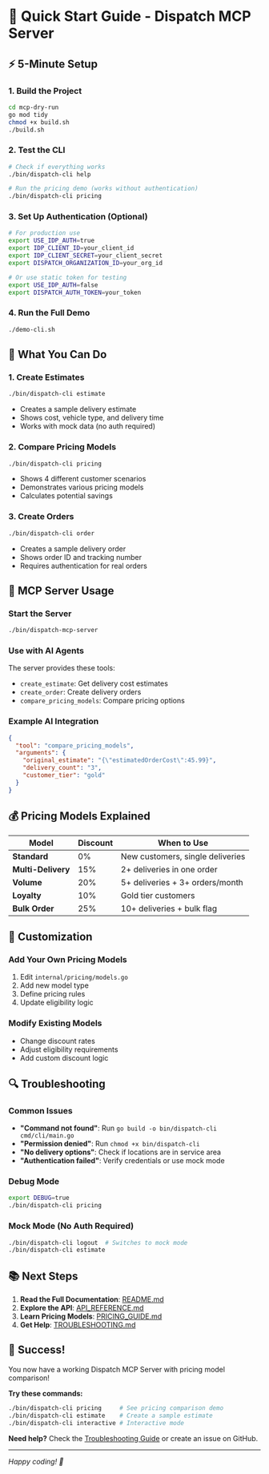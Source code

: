 # 🚀 Quick Start Guide - Dispatch MCP Server

## ⚡ 5-Minute Setup

### 1. Build the Project
```bash
cd mcp-dry-run
go mod tidy
chmod +x build.sh
./build.sh
```

### 2. Test the CLI
```bash
# Check if everything works
./bin/dispatch-cli help

# Run the pricing demo (works without authentication)
./bin/dispatch-cli pricing
```

### 3. Set Up Authentication (Optional)
```bash
# For production use
export USE_IDP_AUTH=true
export IDP_CLIENT_ID=your_client_id
export IDP_CLIENT_SECRET=your_client_secret
export DISPATCH_ORGANIZATION_ID=your_org_id

# Or use static token for testing
export USE_IDP_AUTH=false
export DISPATCH_AUTH_TOKEN=your_token
```

### 4. Run the Full Demo
```bash
./demo-cli.sh
```

## 🎯 What You Can Do

### 1. Create Estimates
```bash
./bin/dispatch-cli estimate
```
- Creates a sample delivery estimate
- Shows cost, vehicle type, and delivery time
- Works with mock data (no auth required)

### 2. Compare Pricing Models
```bash
./bin/dispatch-cli pricing
```
- Shows 4 different customer scenarios
- Demonstrates various pricing models
- Calculates potential savings

### 3. Create Orders
```bash
./bin/dispatch-cli order
```
- Creates a sample delivery order
- Shows order ID and tracking number
- Requires authentication for real orders

## 🔧 MCP Server Usage

### Start the Server
```bash
./bin/dispatch-mcp-server
```

### Use with AI Agents
The server provides these tools:
- `create_estimate`: Get delivery cost estimates
- `create_order`: Create delivery orders
- `compare_pricing_models`: Compare pricing options

### Example AI Integration
```json
{
  "tool": "compare_pricing_models",
  "arguments": {
    "original_estimate": "{\"estimatedOrderCost\":45.99}",
    "delivery_count": "3",
    "customer_tier": "gold"
  }
}
```

## 💰 Pricing Models Explained

| Model | Discount | When to Use |
|-------|----------|-------------|
| **Standard** | 0% | New customers, single deliveries |
| **Multi-Delivery** | 15% | 2+ deliveries in one order |
| **Volume** | 20% | 5+ deliveries + 3+ orders/month |
| **Loyalty** | 10% | Gold tier customers |
| **Bulk Order** | 25% | 10+ deliveries + bulk flag |

## 🎨 Customization

### Add Your Own Pricing Models
1. Edit `internal/pricing/models.go`
2. Add new model type
3. Define pricing rules
4. Update eligibility logic

### Modify Existing Models
- Change discount rates
- Adjust eligibility requirements
- Add custom discount logic

## 🔍 Troubleshooting

### Common Issues
- **"Command not found"**: Run `go build -o bin/dispatch-cli cmd/cli/main.go`
- **"Permission denied"**: Run `chmod +x bin/dispatch-cli`
- **"No delivery options"**: Check if locations are in service area
- **"Authentication failed"**: Verify credentials or use mock mode

### Debug Mode
```bash
export DEBUG=true
./bin/dispatch-cli pricing
```

### Mock Mode (No Auth Required)
```bash
./bin/dispatch-cli logout  # Switches to mock mode
./bin/dispatch-cli estimate
```

## 📚 Next Steps

1. **Read the Full Documentation**: [README.md](README.md)
2. **Explore the API**: [API_REFERENCE.md](API_REFERENCE.md)
3. **Learn Pricing Models**: [PRICING_GUIDE.md](PRICING_GUIDE.md)
4. **Get Help**: [TROUBLESHOOTING.md](TROUBLESHOOTING.md)

## 🎉 Success!

You now have a working Dispatch MCP Server with pricing model comparison! 

**Try these commands:**
```bash
./bin/dispatch-cli pricing     # See pricing comparison demo
./bin/dispatch-cli estimate    # Create a sample estimate
./bin/dispatch-cli interactive # Interactive mode
```

**Need help?** Check the [Troubleshooting Guide](TROUBLESHOOTING.md) or create an issue on GitHub.

---

*Happy coding! 🚀*

